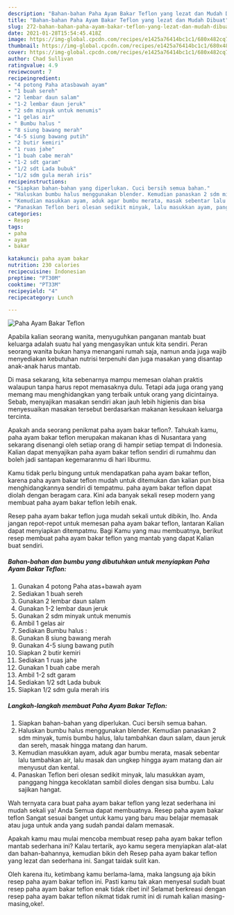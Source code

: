 ```yaml
---
description: "Bahan-bahan Paha Ayam Bakar Teflon yang lezat dan Mudah Dibuat"
title: "Bahan-bahan Paha Ayam Bakar Teflon yang lezat dan Mudah Dibuat"
slug: 272-bahan-bahan-paha-ayam-bakar-teflon-yang-lezat-dan-mudah-dibuat
date: 2021-01-28T15:54:45.418Z
image: https://img-global.cpcdn.com/recipes/e1425a76414bc1c1/680x482cq70/paha-ayam-bakar-teflon-foto-resep-utama.jpg
thumbnail: https://img-global.cpcdn.com/recipes/e1425a76414bc1c1/680x482cq70/paha-ayam-bakar-teflon-foto-resep-utama.jpg
cover: https://img-global.cpcdn.com/recipes/e1425a76414bc1c1/680x482cq70/paha-ayam-bakar-teflon-foto-resep-utama.jpg
author: Chad Sullivan
ratingvalue: 4.9
reviewcount: 7
recipeingredient:
- "4 potong Paha atasbawah ayam"
- "1 buah sereh"
- "2 lembar daun salam"
- "1-2 lembar daun jeruk"
- "2 sdm minyak untuk menumis"
- "1 gelas air"
- " Bumbu halus "
- "8 siung bawang merah"
- "4-5 siung bawang putih"
- "2 butir kemiri"
- "1 ruas jahe"
- "1 buah cabe merah"
- "1-2 sdt garam"
- "1/2 sdt Lada bubuk"
- "1/2 sdm gula merah iris"
recipeinstructions:
- "Siapkan bahan-bahan yang diperlukan. Cuci bersih semua bahan."
- "Haluskan bumbu halus menggunakan blender. Kemudian panaskan 2 sdm minyak, tumis bumbu halus, lalu tambahkan daun salam, daun jeruk dan sereh, masak hingga matang dan harum."
- "Kemudian masukkan ayam, aduk agar bumbu merata, masak sebentar lalu tambahkan air, lalu masak dan ungkep hingga ayam matang dan air menyusut dan kental."
- "Panaskan Teflon beri olesan sedikit minyak, lalu masukkan ayam, panggang hingga kecoklatan sambil dioles dengan sisa bumbu. Lalu sajikan hangat."
categories:
- Resep
tags:
- paha
- ayam
- bakar

katakunci: paha ayam bakar 
nutrition: 230 calories
recipecuisine: Indonesian
preptime: "PT30M"
cooktime: "PT33M"
recipeyield: "4"
recipecategory: Lunch

---
```



![Paha Ayam Bakar Teflon](https://img-global.cpcdn.com/recipes/e1425a76414bc1c1/680x482cq70/paha-ayam-bakar-teflon-foto-resep-utama.jpg)

Apabila kalian seorang wanita, menyuguhkan panganan mantab buat keluarga adalah suatu hal yang mengasyikan untuk kita sendiri. Peran seorang  wanita bukan hanya menangani rumah saja, namun anda juga wajib menyediakan kebutuhan nutrisi terpenuhi dan juga masakan yang disantap anak-anak harus mantab.

Di masa  sekarang, kita sebenarnya mampu memesan olahan praktis walaupun tanpa harus repot memasaknya dulu. Tetapi ada juga orang yang memang mau menghidangkan yang terbaik untuk orang yang dicintainya. Sebab, menyajikan masakan sendiri akan jauh lebih higienis dan bisa menyesuaikan masakan tersebut berdasarkan makanan kesukaan keluarga tercinta. 



Apakah anda seorang penikmat paha ayam bakar teflon?. Tahukah kamu, paha ayam bakar teflon merupakan makanan khas di Nusantara yang sekarang disenangi oleh setiap orang di hampir setiap tempat di Indonesia. Kalian dapat menyajikan paha ayam bakar teflon sendiri di rumahmu dan boleh jadi santapan kegemaranmu di hari liburmu.

Kamu tidak perlu bingung untuk mendapatkan paha ayam bakar teflon, karena paha ayam bakar teflon mudah untuk ditemukan dan kalian pun bisa menghidangkannya sendiri di tempatmu. paha ayam bakar teflon dapat diolah dengan beragam cara. Kini ada banyak sekali resep modern yang membuat paha ayam bakar teflon lebih enak.

Resep paha ayam bakar teflon juga mudah sekali untuk dibikin, lho. Anda jangan repot-repot untuk memesan paha ayam bakar teflon, lantaran Kalian dapat menyiapkan ditempatmu. Bagi Kamu yang mau membuatnya, berikut resep membuat paha ayam bakar teflon yang mantab yang dapat Kalian buat sendiri.

<!--inarticleads1-->

##### Bahan-bahan dan bumbu yang dibutuhkan untuk menyiapkan Paha Ayam Bakar Teflon:

1. Gunakan 4 potong Paha atas+bawah ayam
1. Sediakan 1 buah sereh
1. Gunakan 2 lembar daun salam
1. Gunakan 1-2 lembar daun jeruk
1. Gunakan 2 sdm minyak untuk menumis
1. Ambil 1 gelas air
1. Sediakan  Bumbu halus :
1. Gunakan 8 siung bawang merah
1. Gunakan 4-5 siung bawang putih
1. Siapkan 2 butir kemiri
1. Sediakan 1 ruas jahe
1. Gunakan 1 buah cabe merah
1. Ambil 1-2 sdt garam
1. Sediakan 1/2 sdt Lada bubuk
1. Siapkan 1/2 sdm gula merah iris




<!--inarticleads2-->

##### Langkah-langkah membuat Paha Ayam Bakar Teflon:

1. Siapkan bahan-bahan yang diperlukan. Cuci bersih semua bahan.
1. Haluskan bumbu halus menggunakan blender. Kemudian panaskan 2 sdm minyak, tumis bumbu halus, lalu tambahkan daun salam, daun jeruk dan sereh, masak hingga matang dan harum.
1. Kemudian masukkan ayam, aduk agar bumbu merata, masak sebentar lalu tambahkan air, lalu masak dan ungkep hingga ayam matang dan air menyusut dan kental.
1. Panaskan Teflon beri olesan sedikit minyak, lalu masukkan ayam, panggang hingga kecoklatan sambil dioles dengan sisa bumbu. Lalu sajikan hangat.




Wah ternyata cara buat paha ayam bakar teflon yang lezat sederhana ini mudah sekali ya! Anda Semua dapat membuatnya. Resep paha ayam bakar teflon Sangat sesuai banget untuk kamu yang baru mau belajar memasak atau juga untuk anda yang sudah pandai dalam memasak.

Apakah kamu mau mulai mencoba membuat resep paha ayam bakar teflon mantab sederhana ini? Kalau tertarik, ayo kamu segera menyiapkan alat-alat dan bahan-bahannya, kemudian bikin deh Resep paha ayam bakar teflon yang lezat dan sederhana ini. Sangat taidak sulit kan. 

Oleh karena itu, ketimbang kamu berlama-lama, maka langsung aja bikin resep paha ayam bakar teflon ini. Pasti kamu tak akan menyesal sudah buat resep paha ayam bakar teflon enak tidak ribet ini! Selamat berkreasi dengan resep paha ayam bakar teflon nikmat tidak rumit ini di rumah kalian masing-masing,oke!.

